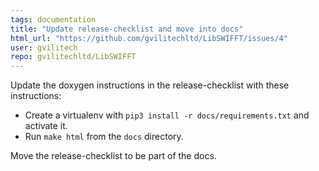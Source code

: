 ```yaml
---
tags: documentation
title: "Update release-checklist and move into docs"
html_url: "https://github.com/gvilitechltd/LibSWIFFT/issues/4"
user: gvilitech
repo: gvilitechltd/LibSWIFFT
---
```


Update the doxygen instructions in the release-checklist with these instructions:
* Create a virtualenv with `pip3 install -r docs/requirements.txt` and activate it.
* Run `make html` from the `docs` directory.

Move the release-checklist to be part of the docs.